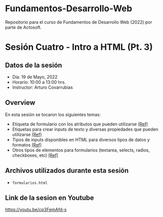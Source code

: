 
# Fundamentos-Desarrollo-Web
Repositorio para el curso de Fundamentos de Desarrollo Web (2022) por parte de Actosoft.

# Sesión Cuatro - Intro a HTML (Pt. 3)

## Datos de la sesión
- Día: 19 de Mayo, 2022
- Horario: 10:00 a 13:00 hrs.
- Instructor: Arturo Covarrubias

## Overview
En esta sesión se tocaron los siguientes temas:
- Etiqueta de formulario con los atributos que pueden utilizarse [(Ref)](https://www.w3schools.com/tags/tag_form.asp)
- Etiquetas para crear inputs de texto y diversas propiedades que pueden utilizarse [(Ref)](https://www.w3schools.com/html/html_form_attributes.asp)
- Tipos de inputs disponibles en HTML para diversos tipos de datos y formatos [(Ref)](https://www.w3schools.com/html/html_form_input_types.asp)
- Otros tipos de elementos para formularios (textarea, selects, radios, checkboxes, etc) [(Ref)](https://www.w3schools.com/html/html_form_elements.asp)

## Archivos utilizados durante esta sesión
- `formularios.html`

## Link de la sesion en Youtube
https://youtu.be/cp3FemAfd-s